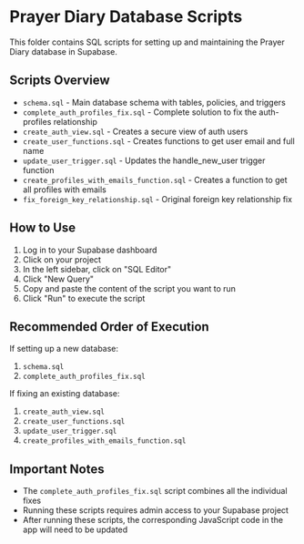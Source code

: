 # Prayer Diary Database Scripts

This folder contains SQL scripts for setting up and maintaining the Prayer Diary database in Supabase.

## Scripts Overview

- `schema.sql` - Main database schema with tables, policies, and triggers
- `complete_auth_profiles_fix.sql` - Complete solution to fix the auth-profiles relationship
- `create_auth_view.sql` - Creates a secure view of auth users
- `create_user_functions.sql` - Creates functions to get user email and full name
- `update_user_trigger.sql` - Updates the handle_new_user trigger function
- `create_profiles_with_emails_function.sql` - Creates a function to get all profiles with emails
- `fix_foreign_key_relationship.sql` - Original foreign key relationship fix

## How to Use

1. Log in to your Supabase dashboard
2. Click on your project
3. In the left sidebar, click on "SQL Editor"
4. Click "New Query"
5. Copy and paste the content of the script you want to run
6. Click "Run" to execute the script

## Recommended Order of Execution

If setting up a new database:
1. `schema.sql`
2. `complete_auth_profiles_fix.sql`

If fixing an existing database:
1. `create_auth_view.sql`
2. `create_user_functions.sql`
3. `update_user_trigger.sql`
4. `create_profiles_with_emails_function.sql`

## Important Notes

- The `complete_auth_profiles_fix.sql` script combines all the individual fixes
- Running these scripts requires admin access to your Supabase project
- After running these scripts, the corresponding JavaScript code in the app will need to be updated
